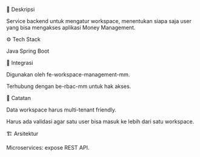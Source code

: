 📌 Deskripsi

Service backend untuk mengatur workspace, menentukan siapa saja user yang bisa mengakses aplikasi Money Management.

⚙️ Tech Stack

Java Spring Boot

🔗 Integrasi

Digunakan oleh fe-workspace-management-mm.

Terhubung dengan be-rbac-mm untuk hak akses.

📝 Catatan

Data workspace harus multi-tenant friendly.

Harus ada validasi agar satu user bisa masuk ke lebih dari satu workspace.

🏗 Arsitektur

Microservices: expose REST API.